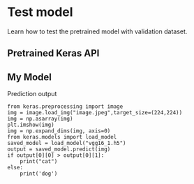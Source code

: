 # Test model

Learn how to test the pretrained model with validation dataset.

## Pretrained Keras API

## My Model



Prediction output

```text
from keras.preprocessing import image
img = image.load_img("image.jpeg",target_size=(224,224))
img = np.asarray(img)
plt.imshow(img)
img = np.expand_dims(img, axis=0)
from keras.models import load_model
saved_model = load_model("vgg16_1.h5")
output = saved_model.predict(img)
if output[0][0] > output[0][1]:
    print("cat")
else:
    print('dog')
```

